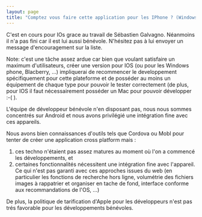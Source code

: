 ```yaml
---
layout: page
title: "Comptez vous faire cette application pour les IPhone ? (Windows phone, Blackberry ....)"
---
```


C'est en cours pour IOs grace au travail de Sébastien Galvagno. Néanmoins il n'a pas fini car il est lui aussi bénévole. N'hésitez pas à lui envoyer un message d'encouragement sur la liste.


<!--more-->

Note:
c'est une tâche assez ardue car bien que voulant satisfaire un maximum d'utilisateurs, créer une version pour IOS (ou pour les Windows phone, Blacberry, ...) impliquerai de recommencer le developpement spécifiquement pour cette plateforme et de posséder au moins un équipement de chaque type pour pouvoir le tester correctement (de plus, pour IOS il faut nécessairement posséder un Mac pour pouvoir développer :-( ).

L'équipe de développeur bénévole n'en disposant pas, nous nous sommes concentrés sur Android et nous avons privilégié une intégration fine avec ces appareils.

Nous avons bien connaissances d'outils tels que Cordova ou Mobl pour tenter de créer une application cross platform mais :

1. ces techno n'étaient pas assez matures au moment où l'on a commencé les développements, et
2. certaines fonctionnalités nécessitent une intégration fine avec l'appareil. Ce qui n'est pas garanti avec ces approches issues du web (en particulier les fonctions de recherche hors ligne, volumétrie des fichiers images à rappatrier et organiser en tache de fond, interface conforme aux recommandations de l'OS, ...) 

De plus, la politique de tarification d'Apple pour les développeurs n'est pas trés favorable pour les développements bénévoles.  
